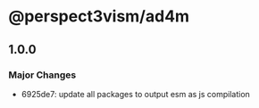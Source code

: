 # @perspect3vism/ad4m

## 1.0.0

### Major Changes

- 6925de7: update all packages to output esm as js compilation
